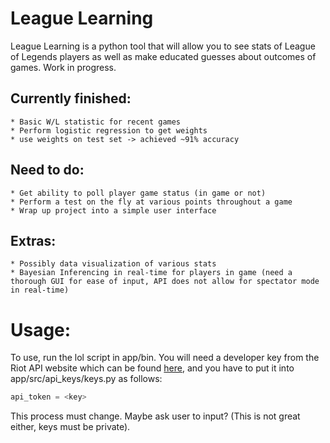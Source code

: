 # League Learning

League Learning is a python tool that will allow you to see stats of League of Legends players as well as make educated guesses about outcomes of games. Work in progress.

## Currently finished:

    * Basic W/L statistic for recent games
    * Perform logistic regression to get weights
    * use weights on test set -> achieved ~91% accuracy

## Need to do:

    * Get ability to poll player game status (in game or not)
    * Perform a test on the fly at various points throughout a game
    * Wrap up project into a simple user interface
## Extras:

    * Possibly data visualization of various stats
    * Bayesian Inferencing in real-time for players in game (need a thorough GUI for ease of input, API does not allow for spectator mode in real-time)


# Usage:

To use, run the lol script in app/bin. You will need a developer key from the Riot API website which can be found [here](https://developer.riotgames.com/), and you have to put it into app/src/api_keys/keys.py as follows:

```python
api_token = <key>
```

This process must change. Maybe ask user to input? (This is not great either, keys must be private).
